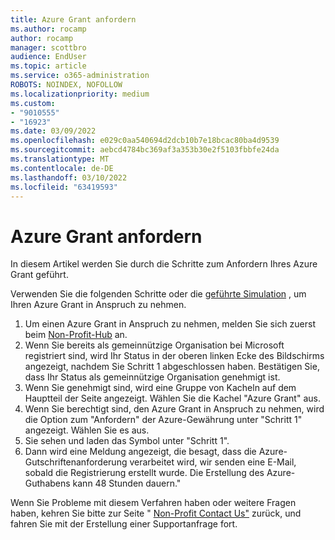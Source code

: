 ```yaml
---
title: Azure Grant anfordern
ms.author: rocamp
author: rocamp
manager: scottbro
audience: EndUser
ms.topic: article
ms.service: o365-administration
ROBOTS: NOINDEX, NOFOLLOW
ms.localizationpriority: medium
ms.custom:
- "9010555"
- "16923"
ms.date: 03/09/2022
ms.openlocfilehash: e029c0aa540694d2dcb10b7e18bcac80ba4d9539
ms.sourcegitcommit: aebcd4784bc369af3a353b30e2f5103fbbfe24da
ms.translationtype: MT
ms.contentlocale: de-DE
ms.lasthandoff: 03/10/2022
ms.locfileid: "63419593"
---
```

# <a name="claim-azure-grant"></a>Azure Grant anfordern

In diesem Artikel werden Sie durch die Schritte zum Anfordern Ihres Azure Grant geführt.

Verwenden Sie die folgenden Schritte oder die [geführte Simulation](https://octe.azurewebsites.net/Microsoft/viewer/198/index.html#/1/0) , um Ihren Azure Grant in Anspruch zu nehmen.

1. Um einen Azure Grant in Anspruch zu nehmen, melden Sie sich zuerst beim [Non-Profit-Hub](https://nonprofit.microsoft.com) an.
2. Wenn Sie bereits als gemeinnützige Organisation bei Microsoft registriert sind, wird Ihr Status in der oberen linken Ecke des Bildschirms angezeigt, nachdem Sie Schritt 1 abgeschlossen haben. Bestätigen Sie, dass Ihr Status als gemeinnützige Organisation genehmigt ist.
3. Wenn Sie genehmigt sind, wird eine Gruppe von Kacheln auf dem Hauptteil der Seite angezeigt. Wählen Sie die Kachel "Azure Grant" aus.
4. Wenn Sie berechtigt sind, den Azure Grant in Anspruch zu nehmen, wird die Option zum "Anfordern" der Azure-Gewährung unter "Schritt 1" angezeigt. Wählen Sie es aus.
5. Sie sehen und laden das Symbol unter "Schritt 1".
6. Dann wird eine Meldung angezeigt, die besagt, dass die Azure-Gutschriftenanforderung verarbeitet wird, wir senden eine E-Mail, sobald die Registrierung erstellt wurde. Die Erstellung des Azure-Guthabens kann 48 Stunden dauern."

Wenn Sie Probleme mit diesem Verfahren haben oder weitere Fragen haben, kehren Sie bitte zur Seite " [Non-Profit Contact Us"](https://nonprofit.microsoft.com/en-us/contactus) zurück, und fahren Sie mit der Erstellung einer Supportanfrage fort.
